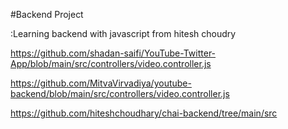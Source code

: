 #Backend Project

:Learning backend with javascript from hitesh choudry


https://github.com/shadan-saifi/YouTube-Twitter-App/blob/main/src/controllers/video.controller.js

https://github.com/MitvaVirvadiya/youtube-backend/blob/main/src/controllers/video.controller.js

https://github.com/hiteshchoudhary/chai-backend/tree/main/src